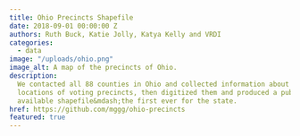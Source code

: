 ```yaml
---
title: Ohio Precincts Shapefile
date: 2018-09-01 00:00:00 Z
authors: Ruth Buck, Katie Jolly, Katya Kelly and VRDI
categories:
  - data
image: "/uploads/ohio.png"
image_alt: A map of the precincts of Ohio.
description:
  We contacted all 88 counties in Ohio and collected information about the
  locations of voting precincts, then digitized them and produced a publicly
  available shapefile&mdash;the first ever for the state.
href: https://github.com/mggg/ohio-precincts
featured: true
---
```

